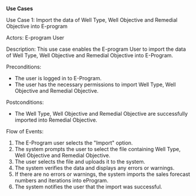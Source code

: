 **Use Cases** 

Use Case 1: Import the data of Well Type, Well Objective and Remedial Objective into E-program

Actors: E-program User

Description: This use case enables the E-program User to import the data of Well Type, Well Objective and  Remedial Objective into E-Program.

Preconditions: 

- The user is logged in to E-Program.
- The user has the necessary permissions to import  Well Type, Well Objective and  Remedial Objective.

Postconditions: 

- The  Well Type, Well Objective and  Remedial Objective are successfully imported into Remedial Objective.

Flow of Events:

1. The  E-Program user selects the "Import" option.
2. The system prompts the user to select the file containing Well Type, Well Objective and  Remedial Objective.
3. The user selects the file and uploads it to the system.
4. The system verifies the data and displays any errors or warnings.
5. If there are no errors or warnings, the system imports the sales forecast numbers and iterations into eProgram.
6. The system notifies the user that the import was successful.